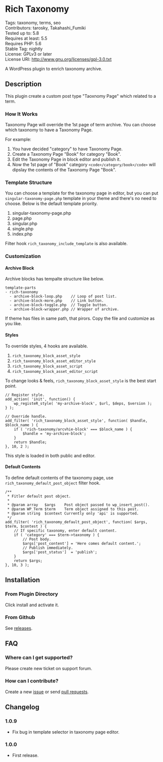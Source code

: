 # Rich Taxonomy

Tags: taxonomy, terms, seo  
Contributors: tarosky, Takahashi_Fumiki  
Tested up to: 5.8  
Requires at least: 5.5  
Requires PHP: 5.6  
Stable Tag: nightly  
License: GPLv3 or later  
License URI: http://www.gnu.org/licenses/gpl-3.0.txt

A WordPress plugin to enrich taxonomy archive.

## Description

This plugin create a custom post type "Taoxnomy Page" which related to a term.

### How It Works

Taxonomy Page will override the 1st page of term archive. You can choose which taxonomy to have a Taxonomy Page.

For example:

1. You have decided "category" to have Taxonomy Page.
2. Create a Taxonomy Page "Book" for category "Book".
3. Edit the Taxonomy Page in block editor and publish it.
4. Now the 1st page of "Book" category `<code>/category/book</code>` will dipslay the contents of the Taxonomy Page "Book".

### Template Structure

You can choose a template for the taxonomy page in editor,
but you can put `singular-taxonomy-page.php` template in your theme and there's no need to choose.
Below is the default template priority.

1. singular-taxonomy-page.php
2. page.php
3. singular.php
4. single.php
5. index.php

Filter hook `rich_taxonomy_include_template` is also available.

### Customization

#### Archive Block

Archive blocks has tempalte structure like below.

```
template-parts
- rich-taxonomy
  - archive-block-loop.php    // Loop of post list.
  - archive-block-more.php    // Link button.
  - archive-block-toggle.php  // Toggle button.
  - archive-block-wrapper.php // Wrapper of archive.
```

If theme has files in same path, that pirors.
Copy the file and customize as you like.

#### Styles 

To override styles, 4 hooks are available.

1. `rich_taxonomy_block_asset_style`
2. `rich_taxonomy_block_asset_editor_style`
3. `rich_taxonomy_block_asset_script`
4. `rich_taxonomy_block_asset_editor_script`

To change looks & feels, `rich_taxonomy_block_asset_style` is the best start point.

```
// Register style.
add_action( 'init', function() {
    wp_registeR_style( 'my-archive-block', $url, $deps, $version );
} );

// Override handle.
add_filter( 'rich_taxonomy_block_asset_style', function( $handle, $block_name ) {
    if ( 'rich-taxonomy/arcvhie-block' === $block_name ) {
        $handle = 'my-archive-block';
    }
    return $handle;
}, 10, 2 );
```

This style is loaded in both public and editor.

#### Default Contents

To define default contents of the taxonomy page, use `rich_taxonomy_default_post_object` filter hook.

```
/**
 * Fitler default post object.
 *
 * @param array   $args    Post object passed to wp_insert_post().
 * @param WP_Term $term    Term object assigned to this post.
 * @param string  $context Currently only 'api' is supported.
 */ 
add_filter( 'rich_taxonomy_default_post_object', function( $args, $term, $contest ) {
    // If specific taxonomy, enter default content.
    if ( 'category' === $term->taxonomy ) {
        // Post body.
        $args['post_content'] = 'Here comes default content.';
        // Publish immediately.
        $args['post_status']  = 'publish';
    }
    return $args;
}, 10, 3 );
```


## Installation

### From Plugin Directory

Click install and activate it.

### From Github

See [releases](https://github.com/tarosky/rich-taxonomy/releases).

## FAQ

### Where can I get supported?

Please create new ticket on support forum.

### How can I contribute?

Create a new [issue](https://github.com/tarosky/rich-taxonomy/issues) or send [pull requests](https://github.com/tarosky/rich-taxonomy/pulls).

## Changelog

### 1.0.9

* Fix bug in template selector in taxonomy page editor.

### 1.0.0

* First release.
